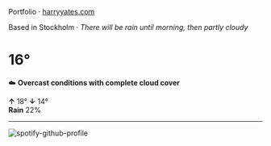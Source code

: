 Portfolio · [harryyates.com](https://harryyates.com)

<!-- WEATHER_START -->
Based in Stockholm · *There will be rain until morning, then partly cloudy*

# 16°
☁️ **Overcast conditions with complete cloud cover**

**↑** 18° **↓** 14°  
**Rain** 22%

---
<!-- WEATHER_END -->

<p align="left">
  <a>
    <img src="https://spotify-github-profile.kittinanx.com/api/view?uid=bigbello&cover_image=true&theme=natemoo-re&show_offline=true&background_color=121212&interchange=false&bar_color=53b14f&bar_color_cover=false" alt="spotify-github-profile">
  </a>
</p>